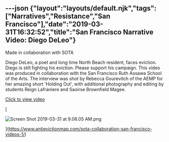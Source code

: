 ---json
{"layout":"layouts/default.njk","tags":["Narratives","Resistance","San Francisco"],"date":"2019-03-31T16:32:52","title":"San Francisco Narrative Video: Diego DeLeo"}
---

Made in collaboration with SOTA

Diego DeLeo, a poet and long time North Beach resident, faces eviction. Diego is still fighting his eviction. Please support his campaign. This video was produced in collaboration with the San Francisco Ruth Assawa School of the Arts. The interview was shot by Rebecca Gourevitch of the AEMP for her amazing short 'Holding Out', with additional photography and editing by students Reign Lafraniere and Saoirse Brownfield Magee.

[Click to view video](https://www.antievictionmap.com/sota-collaboration-san-francisco-videos-1/)

[

![Screen Shot 2019-03-31 at 9.06.05 AM.png](https://images.squarespace-cdn.com/content/v1/52b7d7a6e4b0b3e376ac8ea2/1554049918404-BQ3WA6MXE1Z05AW2ZXDZ/ke17ZwdGBToddI8pDm48kB4ELJw3BpOhNVSYrd9MLjsUqsxRUqqbr1mOJYKfIPR7LoDQ9mXPOjoJoqy81S2I8N_N4V1vUb5AoIIIbLZhVYxCRW4BPu10St3TBAUQYVKcm-9mWbNwsmulLTtuiYaaGXcYTPn8m85Ea2-ixqTe6Hg0DM2aTsNl0sOMdF6vB1Bk/Screen+Shot+2019-03-31+at+9.06.05+AM.png)

](https://www.antievictionmap.com/sota-collaboration-san-francisco-videos-1/)